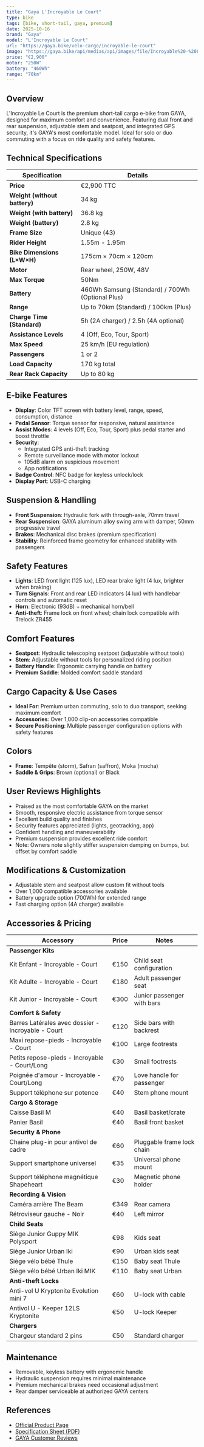 ```yaml
---
title: "Gaya L'Incroyable Le Court"
type: bike
tags: [bike, short-tail, gaya, premium]
date: 2025-10-16
brand: "Gaya"
model: "L'Incroyable Le Court"
url: "https://gaya.bike/velo-cargo/incroyable-le-court"
image: "https://gaya.bike/api/medias/api/images/file/Incroyable%20-%20Le%20Court%20-%20Ardoise%20-%20Color%20Swatcher%20Cropped-1000x663.webp"
price: "€2,900"
motor: "250W"
battery: "460Wh"
range: "70km"
---
```


## Overview

L'Incroyable Le Court is the premium short-tail cargo e-bike from GAYA, designed for maximum comfort and convenience. Featuring dual front and rear suspension, adjustable stem and seatpost, and integrated GPS security, it's GAYA's most comfortable model. Ideal for solo or duo commuting with a focus on ride quality and safety features.

## Technical Specifications

| Specification                | Details                                          |
| ---------------------------- | ------------------------------------------------ |
| **Price**                    | €2,900 TTC                                       |
| **Weight (without battery)** | 34 kg                                            |
| **Weight (with battery)**    | 36.8 kg                                          |
| **Weight (battery)**         | 2.8 kg                                           |
| **Frame Size**               | Unique (43)                                      |
| **Rider Height**             | 1.55m - 1.95m                                    |
| **Bike Dimensions (L×W×H)**  | 175cm × 70cm × 120cm                             |
| **Motor**                    | Rear wheel, 250W, 48V                            |
| **Max Torque**               | 50Nm                                             |
| **Battery**                  | 460Wh Samsung (Standard) / 700Wh (Optional Plus) |
| **Range**                    | Up to 70km (Standard) / 100km (Plus)             |
| **Charge Time (Standard)**   | 5h (2A charger) / 2.5h (4A optional)             |
| **Assistance Levels**        | 4 (Off, Eco, Tour, Sport)                        |
| **Max Speed**                | 25 km/h (EU regulation)                          |
| **Passengers**               | 1 or 2                                           |
| **Load Capacity**            | 170 kg total                                     |
| **Rear Rack Capacity**       | Up to 80 kg                                      |

## E-bike Features

- **Display**: Color TFT screen with battery level, range, speed, consumption, distance
- **Pedal Sensor**: Torque sensor for responsive, natural assistance
- **Assist Modes**: 4 levels (Off, Eco, Tour, Sport) plus pedal starter and boost throttle
- **Security**:
  - Integrated GPS anti-theft tracking
  - Remote surveillance mode with motor lockout
  - 105dB alarm on suspicious movement
  - App notifications
- **Badge Control**: NFC badge for keyless unlock/lock
- **Display Port**: USB-C charging

## Suspension & Handling

- **Front Suspension**: Hydraulic fork with through-axle, 70mm travel
- **Rear Suspension**: GAYA aluminum alloy swing arm with damper, 50mm progressive travel
- **Brakes**: Mechanical disc brakes (premium specification)
- **Stability**: Reinforced frame geometry for enhanced stability with passengers

## Safety Features

- **Lights**: LED front light (125 lux), LED rear brake light (4 lux, brighter when braking)
- **Turn Signals**: Front and rear LED indicators (4 lux) with handlebar controls and automatic reset
- **Horn**: Electronic (93dB) + mechanical horn/bell
- **Anti-theft**: Frame lock on front wheel; chain lock compatible with Trelock ZR455

## Comfort Features

- **Seatpost**: Hydraulic telescoping seatpost (adjustable without tools)
- **Stem**: Adjustable without tools for personalized riding position
- **Battery Handle**: Ergonomic carrying handle on battery
- **Premium Saddle**: Molded comfort saddle standard

## Cargo Capacity & Use Cases

- **Ideal For**: Premium urban commuting, solo to duo transport, seeking maximum comfort
- **Accessories**: Over 1,000 clip-on accessories compatible
- **Secure Positioning**: Multiple passenger configuration options with safety features

## Colors

- **Frame**: Tempête (storm), Safran (saffron), Moka (mocha)
- **Saddle & Grips**: Brown (optional) or Black

## User Reviews Highlights

- Praised as the most comfortable GAYA on the market
- Smooth, responsive electric assistance from torque sensor
- Excellent build quality and finishes
- Security features appreciated (lights, geotracking, app)
- Confident handling and maneuverability
- Premium suspension provides excellent ride comfort
- Note: Owners note slightly stiffer suspension damping on bumps, but offset by comfort saddle

## Modifications & Customization

- Adjustable stem and seatpost allow custom fit without tools
- Over 1,000 compatible accessories available
- Battery upgrade option (700Wh) for extended range
- Fast charging option (4A charger) available

## Accessories & Pricing

| Accessory                                          | Price | Notes                      |
| -------------------------------------------------- | ----- | -------------------------- |
| **Passenger Kits**                                 |       |                            |
| Kit Enfant - Incroyable - Court                    | €150  | Child seat configuration   |
| Kit Adulte - Incroyable - Court                    | €180  | Adult passenger seat       |
| Kit Junior - Incroyable - Court                    | €300  | Junior passenger with bars |
| **Comfort & Safety**                               |       |                            |
| Barres Latérales avec dossier - Incroyable - Court | €120  | Side bars with backrest    |
| Maxi repose-pieds - Incroyable - Court             | €100  | Large footrests            |
| Petits repose-pieds - Incroyable - Court/Long      | €30   | Small footrests            |
| Poignée d'amour - Incroyable - Court/Long          | €70   | Love handle for passenger  |
| Support téléphone sur potence                      | €40   | Stem phone mount           |
| **Cargo & Storage**                                |       |                            |
| Caisse Basil M                                     | €40   | Basil basket/crate         |
| Panier Basil                                       | €40   | Basil front basket         |
| **Security & Phone**                               |       |                            |
| Chaine plug-in pour antivol de cadre               | €60   | Pluggable frame lock chain |
| Support smartphone universel                       | €35   | Universal phone mount      |
| Support téléphone magnétique Shapeheart            | €30   | Magnetic phone holder      |
| **Recording & Vision**                             |       |                            |
| Caméra arrière The Beam                            | €349  | Rear camera                |
| Rétroviseur gauche - Noir                          | €40   | Left mirror                |
| **Child Seats**                                    |       |                            |
| Siège Junior Guppy MIK Polysport                   | €98   | Kids seat                  |
| Siège Junior Urban Iki                             | €90   | Urban kids seat            |
| Siège vélo bébé Thule                              | €150  | Baby seat Thule            |
| Siège vélo bébé Urban Iki MIK                      | €110  | Baby seat Urban            |
| **Anti-theft Locks**                               |       |                            |
| Anti-vol U Kryptonite Evolution mini 7             | €60   | U-lock with cable          |
| Antivol U - Keeper 12LS Kryptonite                 | €50   | U-lock Keeper              |
| **Chargers**                                       |       |                            |
| Chargeur standard 2 pins                           | €50   | Standard charger           |

## Maintenance

- Removable, keyless battery with ergonomic handle
- Hydraulic suspension requires minimal maintenance
- Premium mechanical brakes need occasional adjustment
- Rear damper serviceable at authorized GAYA centers

## References

- [Official Product Page](https://gaya.bike/velo-cargo/incroyable-le-court)
- [Specification Sheet (PDF)](<https://gaya.bike/api/medias/api/files/file/Fiche%20technique%20-%20L'Incroyable%20-%20Le%20Court%20(1).pdf>)
- [GAYA Customer Reviews](https://gaya.bike/velo-cargo/incroyable-le-court)
